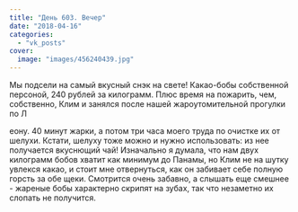 ```yaml
---
title: "День 603. Вечер"
date: "2018-04-16"
categories: 
  - "vk_posts"
cover:
  image: "images/456240439.jpg"
---
```


Мы подсели на самый вкусный снэк на свете! Какао-бобы собственной персоной, 240 рублей за килограмм. Плюс время на пожарить, чем, собственно, Клим и занялся после нашей жароутомительной прогулки по Л

<!--more--> еону. 40 минут жарки, а потом три часа моего труда по очистке их от шелухи. Кстати, шелуху тоже можно и нужно использовать: из нее получается вкуснющий чай! Изначально я думала, что нам двух килограмм бобов хватит как минимум до Панамы, но Клим не на шутку увлекся какао, и стоит мне отвернуться, как он забивает себе полную горсть за обе щеки. Смотрится очень забавно, а слышать еще смешнее - жареные бобы характерно скрипят на зубах, так что незаметно их слопать не получится.
